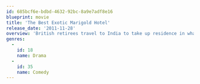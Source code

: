 ```yaml
---
id: 685bcf6e-bdbd-4632-92bc-8a9e7adf8e16
blueprint: movie
title: 'The Best Exotic Marigold Hotel'
release_date: '2011-11-28'
overview: 'British retirees travel to India to take up residence in what they believe is a newly restored hotel. Less luxurious than its advertisements, the Marigold Hotel nevertheless slowly begins to charm in unexpected ways as the residents find new purpose in their old age.'
genres:
  -
    id: 18
    name: Drama
  -
    id: 35
    name: Comedy
---
```

